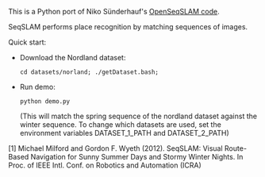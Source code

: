 This is a Python port of Niko Sünderhauf's [OpenSeqSLAM code](http://www.tu-chemnitz.de/etit/proaut/mitarbeiter/niko.html).

SeqSLAM performs place recognition by matching sequences of images. 

Quick start: 
 - Download the Nordland dataset:
 
     ```cd datasets/norland; ./getDataset.bash; ```
     
 - Run demo: 
 
     ```python demo.py```
     
     (This will match the spring sequence of the nordland dataset against the winter sequence. To change which datasets are used, set the environment variables DATASET_1_PATH and DATASET_2_PATH)

[1] Michael Milford and Gordon F. Wyeth (2012). SeqSLAM: Visual Route-Based Navigation for Sunny Summer Days and Stormy Winter Nights. In Proc. of IEEE Intl. Conf. on Robotics and Automation (ICRA)
